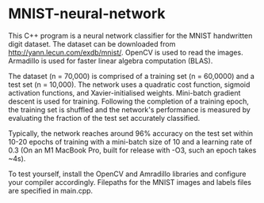 # MNIST-neural-network

This C++ program is a neural network classifier for the MNIST handwritten digit dataset. The dataset can be downloaded from http://yann.lecun.com/exdb/mnist/. OpenCV is used to read the images. Armadillo is used for faster linear algebra computation (BLAS).

The dataset (n = 70,000) is comprised of a training set (n = 60,0000) and a test set (n = 10,000). The network uses a quadratic cost function, sigmoid activation functions, and Xavier-initialised weights. Mini-batch gradient descent is used for training. Following the completion of a training epoch, the training set is shuffled and the network's performance is measured by evaluating the fraction of the test set accurately classified.

Typically, the network reaches around 96% accuracy on the test set within 10-20 epochs of training with a mini-batch size of 10 and a learning rate of 0.3 (On an M1 MacBook Pro, built for release with -O3, such an epoch takes ~4s).

To test yourself, install the OpenCV and Amradillo libraries and configure your compiler accordingly. Filepaths for the MNIST images and labels files are specified in main.cpp.

